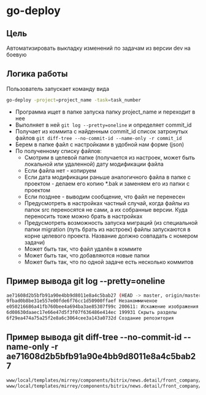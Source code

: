 # go-deploy

## Цель

Автоматизировать выкладку изменений по задачам из версии dev на боевую

## Логика работы

Пользователь запускает команду вида

```sh
go-deploy -project=project_name -task=task_number
```

* Программа ищет в папке запуска папку project_name и переходит в нее
* Выполняет в ней `git log --pretty=oneline` и определяет commit_id
* Получает из коммита с найденным commit_id список затронутых файлов `git diff-tree --no-commit-id --name-only -r commit_id`
* Берем в папке файл с настройками в удобной нам форме (json)
* По полученному списку файлов:
  * Смотрим в целевой папке (получается из настроек, может быть локальной или удаленной) дату модификации файла
  * Если файла нет - копируем
  * Если дата модификации раньше аналогичного файла в папке с проектом - делаем его копию *.bak и заменяем его из папки с проектом
  * Если позднее - выводим сообщение, что файл не перенесен
  * Предусмотреть в настройках частный случай, когда файлы из папок src переносятся не сами, а их собранные версии. Куда переносить тоже можно брать в настройках
  * Предусмотреть возможность запуска миграций (из специальной папки migration (путь брать из настроек) файлы запускаются в корне целевого проекта. Название должно совпадать с номером задачи)
  * Может быть так, что файл удалён в коммите
  * Может быть так, что добавляются новые папки
  * Может быть так, что по одной задаче есть несколько коммитов

## Пример вывода git log --pretty=oneline

```sh
ae71608d2b5bfb91a90e4bb9d8011e8a4c5bab27 (HEAD -> master, origin/master) 204308: Правки SEO
9fbad0b8be31e557e00fde6f76cc1d50900ffaef Незакоммиченое
e050216686a41fb760bee4a694ba3ae85307f99c 200611: Искажение изображения в новостях
6d08630daaec17e66e47d5f3f07f636486e414ec 199931 Скрыть разделы
6f29ea474a75a25f2e8a6c3064cee3a143a0732d Создание репозитория
```

## Пример вывода git diff-tree --no-commit-id --name-only -r ae71608d2b5bfb91a90e4bb9d8011e8a4c5bab27

```sh
www/local/templates/mirrey/components/bitrix/news.detail/front_company/style.css
www/local/templates/mirrey/components/bitrix/news.detail/front_company/template.php
```
